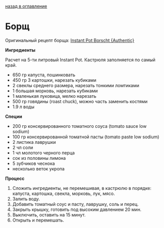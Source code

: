 [назад в оглавление](../content.md)
# Борщ

Оригинальный рецепт борща: [Instant Pot Borscht {Authentic}](https://ifoodreal.com/instant-pot-borscht/#wprm-recipe-container-44121)

**Ингредиенты**

Расчет на 5-ти литровый Instant Pot. Кастрюля заполняется по самый край.
* 650 гр капуста, пошинковать
* 450 гр 3 картошки, нарезать кубиками
* 2 свеклы среднего размера, нарезать тонкими ломтиками
* 1 большая морковь, нарезать кубиками
* 1 маленькая луковица, мелко нарезать
* 500 гр говядины (roast chuck), можно часть заменить костями
* 1.9 л воды

**Специи**

* 200 гр консервированного томатного соуса (tomato sauce low sodium)
* 100 гр консервированной томатной пасты (tomato paste low sodium)
* 2 листика лаврушки
* 2 чл соли
* 1 чл молотого черного перца
* сок из половины лимона
* 5 зубчиков чеснока
* несколько веток укропа

**Процесс**

1. Сложить ингредиенты, не перемешивая, в кастрюлю в порядке: капуста, картошка, свекла, морковь, лук, мясо.
2. Залить воду.
3. Добавить томатный соус и пасту, лаврушку, соль и перец.
4. Закрыть крышку, готовить под высоким давлением 20 мин.
5. Выключить, оставить на 15 минут.
6. Открыть и перемешать.
